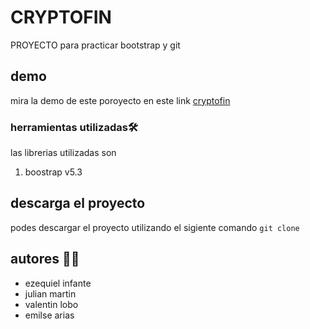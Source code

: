 # CRYPTOFIN
PROYECTO para practicar bootstrap y git
## demo
mira la demo de este poroyecto en este link
[cryptofin](https://crytofin.netlify.app/)
### herramientas utilizadas🛠
 las librerias utilizadas son
1. boostrap v5.3 
 ## descarga el proyecto
 podes descargar el proyecto utilizando el sigiente comando
`git clone`
## autores 👨👩
- ezequiel infante
- julian martin
- valentin lobo 
- emilse arias

